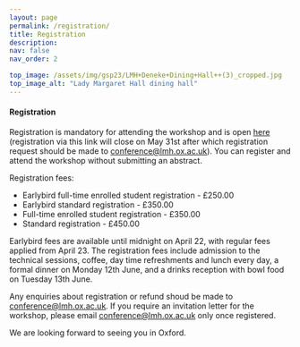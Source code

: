 ```yaml
---
layout: page
permalink: /registration/
title: Registration
description: 
nav: false
nav_order: 2

top_image: /assets/img/gsp23/LMH+Deneke+Dining+Hall++(3)_cropped.jpg
top_image_alt: "Lady Margaret Hall dining hall"
---
```


#### Registration
Registration is mandatory for attending the workshop and is open [here](https://www.oxforduniversitystores.co.uk/conferences-and-events/lady-margaret-hall/events/graph-signal-processing-workshop) (registration via this link will close on May 31st after which registration request should be made to [conference@lmh.ox.ac.uk](mailto:conference@lmh.ox.ac.uk)). You can register and attend the workshop without submitting an abstract.

Registration fees:
+ Earlybird full-time enrolled student registration - £250.00
+ Earlybird standard registration - £350.00
+ Full-time enrolled student registration  - £350.00
+ Standard registration - £450.00

Earlybird fees are available until midnight on April 22, with regular fees applied from April 23. The registration fees include admission to the technical sessions, coffee, day time refreshments and lunch every day, a formal dinner on Monday 12th June, and a drinks reception with bowl food on Tuesday 13th June.

Any enquiries about registration or refund shoud be made to [conference@lmh.ox.ac.uk](mailto:conference@lmh.ox.ac.uk). If you require an invitation letter for the workshop, please email [conference@lmh.ox.ac.uk](mailto:conference@lmh.ox.ac.uk) only once registered.

We are looking forward to seeing you in Oxford.
